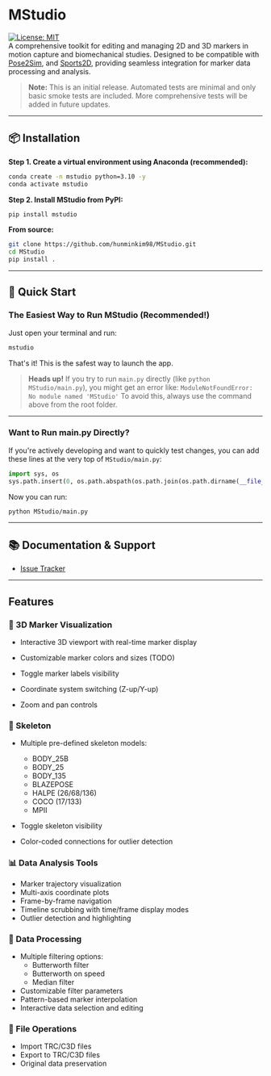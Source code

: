 # MStudio
[![License: MIT](https://img.shields.io/badge/License-MIT-yellow.svg)](LICENSE)\
A comprehensive toolkit for editing and managing 2D and 3D markers in motion capture and biomechanical studies. Designed to be compatible with [Pose2Sim](https://github.com/perfanalytics/pose2sim), and [Sports2D](https://github.com/davidpagnon/Sports2D), providing seamless integration for marker data processing and analysis.

> **Note:** This is an initial release. Automated tests are minimal and only basic smoke tests are included. More comprehensive tests will be added in future updates.

---

## 📦 Installation

**Step 1. Create a virtual environment using Anaconda (recommended):**
```bash
conda create -n mstudio python=3.10 -y
conda activate mstudio
```

**Step 2. Install MStudio from PyPI:**
```bash
pip install mstudio
```

**From source:**
```bash
git clone https://github.com/hunminkim98/MStudio.git
cd MStudio
pip install .
```

---

## 🚀 Quick Start

### The Easiest Way to Run MStudio (Recommended!)

Just open your terminal and run:
```bash
mstudio
```

That's it! This is the safest way to launch the app.

> **Heads up!**
> If you try to run `main.py` directly (like `python MStudio/main.py`), you might get an error like:
> `ModuleNotFoundError: No module named 'MStudio'`
> To avoid this, always use the command above from the root folder.

---

### Want to Run main.py Directly?

If you're actively developing and want to quickly test changes, you can add these lines at the very top of `MStudio/main.py`:

```python
import sys, os
sys.path.insert(0, os.path.abspath(os.path.join(os.path.dirname(__file__), '..')))
```

Now you can run:

```bash
python MStudio/main.py
```

---

## 📚 Documentation & Support
- [Issue Tracker](https://github.com/hunminkim98/MStudio/issues)

---

## Features

### 🎯 3D Marker Visualization

- Interactive 3D viewport with real-time marker display

- Customizable marker colors and sizes (TODO)

- Toggle marker labels visibility

- Coordinate system switching (Z-up/Y-up)

- Zoom and pan controls

### 🦴 Skeleton 

- Multiple pre-defined skeleton models:

  - BODY_25B
  - BODY_25
  - BODY_135
  - BLAZEPOSE
  - HALPE (26/68/136)
  - COCO (17/133)
  - MPII
- Toggle skeleton visibility
- Color-coded connections for outlier detection
### 📊 Data Analysis Tools
- Marker trajectory visualization
- Multi-axis coordinate plots
- Frame-by-frame navigation
- Timeline scrubbing with time/frame display modes
- Outlier detection and highlighting
### 🔧 Data Processing
- Multiple filtering options:
  - Butterworth filter
  - Butterworth on speed
  - Median filter
- Customizable filter parameters
- Pattern-based marker interpolation
- Interactive data selection and editing
### 💾 File Operations
- Import TRC/C3D files
- Export to TRC/C3D files
- Original data preservation

